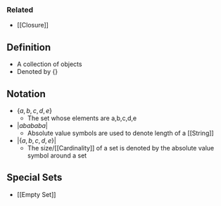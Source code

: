 ### Related
- [[Closure]]
## Definition 
- A collection of objects
- Denoted by $\{\}$

## Notation
- ${}$ $\{a,b,c,d,e\}$
	- The set whose elements are a,b,c,d,e
- $|abababa|$ 
	- Absolute value symbols are used to denote length of a [[String]]
- $|\{a,b,c,d,e\}|$ 
	- The size/[[Cardinality]] of a set is denoted by the absolute value symbol around a set
## Special Sets
- [[Empty Set]]

